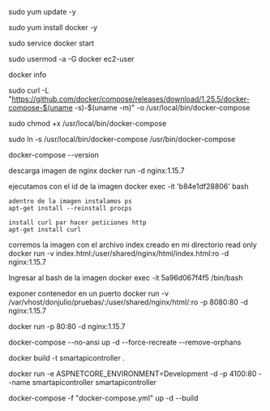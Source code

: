 
sudo yum update -y

sudo yum install docker -y

sudo service docker start

sudo usermod -a -G docker ec2-user

docker info

sudo curl -L "https://github.com/docker/compose/releases/download/1.25.5/docker-compose-$(uname -s)-$(uname -m)" -o /usr/local/bin/docker-compose

sudo chmod +x /usr/local/bin/docker-compose

sudo ln -s /usr/local/bin/docker-compose /usr/bin/docker-compose

docker-compose --version


descarga imagen de nginx
docker run -d nginx:1.15.7

ejecutamos con el id de la imagen
docker exec -it 'b84e1df28806' bash

    adentro de la imagen instalamos ps
    apt-get install --reinstall procps

    install curl par hacer peticiones http
    apt-get install curl

corremos la imagen con el archivo index creado en mi directorio  read only 
docker run -v index.html:/user/shared/nginx/html/index.html:ro -d nginx:1.15.7

Ingresar al bash de la imagen
docker exec -it 5a96d067f4f5 /bin/bash

exponer contenedor en un puerto
docker run -v /var/vhost/donjulio/pruebas/:/user/shared/nginx/html/:ro -p 8080:80 -d nginx:1.15.7

docker run -p 80:80 -d nginx:1.15.7


docker-compose --no-ansi up -d  --force-recreate --remove-orphans

docker build -t smartapicontroller .

docker run -e ASPNETCORE_ENVIRONMENT=Development -d -p 4100:80 --name smartapicontroller smartapicontroller

docker-compose -f "docker-compose.yml" up -d --build


